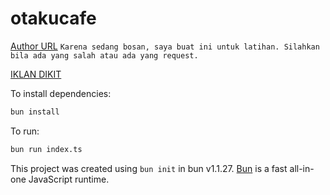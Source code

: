 # otakucafe

[Author URL](https://hadezuka.dev/)
`Karena sedang bosan, saya buat ini untuk latihan. Silahkan bila ada yang salah atau ada yang request.`

[IKLAN DIKIT](https://tukutema.com/)

To install dependencies:

```bash
bun install
```

To run:

```bash
bun run index.ts
```

This project was created using `bun init` in bun v1.1.27. [Bun](https://bun.sh) is a fast all-in-one JavaScript runtime.
